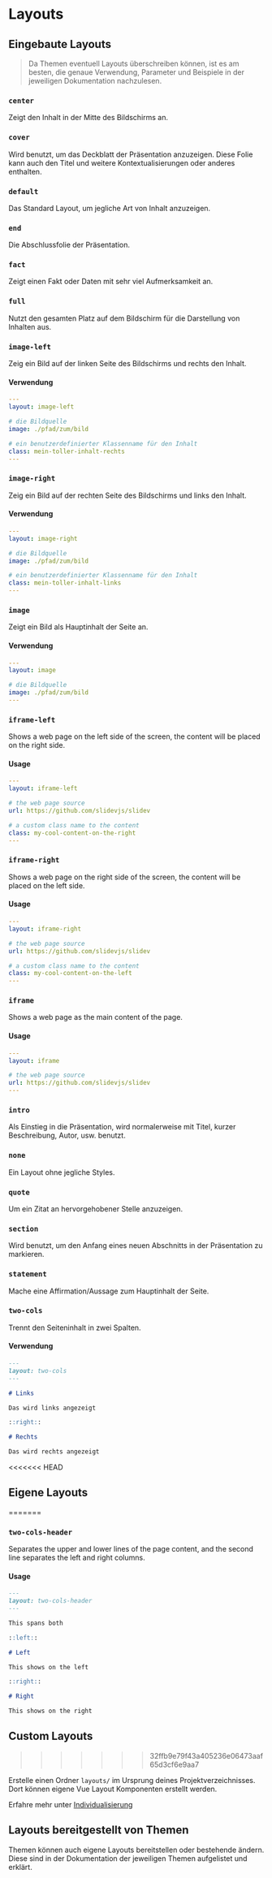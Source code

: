 # Layouts

## Eingebaute Layouts

> Da Themen eventuell Layouts überschreiben können, ist es am besten, die genaue Verwendung, Parameter und Beispiele in der jeweiligen Dokumentation nachzulesen.

### `center`

Zeigt den Inhalt in der Mitte des Bildschirms an.

### `cover`

Wird benutzt, um das Deckblatt der Präsentation anzuzeigen. Diese Folie kann auch den Titel und weitere Kontextualisierungen oder anderes enthalten.

### `default`

Das Standard Layout, um jegliche Art von Inhalt anzuzeigen.

### `end`

Die Abschlussfolie der Präsentation.

### `fact`

Zeigt einen Fakt oder Daten mit sehr viel Aufmerksamkeit an.

### `full`

Nutzt den gesamten Platz auf dem Bildschirm für die Darstellung von Inhalten aus.

### `image-left`

Zeig ein Bild auf der linken Seite des Bildschirms und rechts den Inhalt.

#### Verwendung

```yaml
---
layout: image-left

# die Bildquelle
image: ./pfad/zum/bild

# ein benutzerdefinierter Klassenname für den Inhalt
class: mein-toller-inhalt-rechts
---
```

### `image-right`

Zeig ein Bild auf der rechten Seite des Bildschirms und links den Inhalt.

#### Verwendung

```yaml
---
layout: image-right

# die Bildquelle
image: ./pfad/zum/bild

# ein benutzerdefinierter Klassenname für den Inhalt
class: mein-toller-inhalt-links
---
```

### `image`

Zeigt ein Bild als Hauptinhalt der Seite an.

#### Verwendung

```yaml
---
layout: image

# die Bildquelle
image: ./pfad/zum/bild
---
```


### `iframe-left`

Shows a web page on the left side of the screen, the content will be placed on the right side.

#### Usage

```yaml
---
layout: iframe-left

# the web page source
url: https://github.com/slidevjs/slidev

# a custom class name to the content
class: my-cool-content-on-the-right
---
```

### `iframe-right`

Shows a web page on the right side of the screen, the content will be placed on the left side.

#### Usage

```yaml
---
layout: iframe-right

# the web page source
url: https://github.com/slidevjs/slidev

# a custom class name to the content
class: my-cool-content-on-the-left
---
```

### `iframe`

Shows a web page as the main content of the page.

#### Usage

```yaml
---
layout: iframe

# the web page source
url: https://github.com/slidevjs/slidev
---
```


### `intro`

Als Einstieg in die Präsentation, wird normalerweise mit Titel, kurzer Beschreibung, Autor, usw. benutzt.

### `none`

Ein Layout ohne jegliche Styles.

### `quote`

Um ein Zitat an hervorgehobener Stelle anzuzeigen.

### `section`

Wird benutzt, um den Anfang eines neuen Abschnitts in der Präsentation zu markieren.

### `statement`

Mache eine Affirmation/Aussage zum Hauptinhalt der Seite.

### `two-cols`

Trennt den Seiteninhalt in zwei Spalten.

#### Verwendung

```md
---
layout: two-cols
---

# Links

Das wird links angezeigt

::right::

# Rechts

Das wird rechts angezeigt
```

<<<<<<< HEAD
## Eigene Layouts
=======
### `two-cols-header`

Separates the upper and lower lines of the page content, and the second line separates the left and right columns.

#### Usage


```md
---
layout: two-cols-header
---

This spans both

::left::

# Left

This shows on the left

::right::

# Right

This shows on the right
```

## Custom Layouts
>>>>>>> 32ffb9e79f43a405236e06473aaf65d3cf6e9aa7

Erstelle einen Ordner `layouts/` im Ursprung deines Projektverzeichnisses. Dort können eigene Vue Layout Komponenten erstellt werden.

Erfahre mehr unter [Individualisierung](/custom/directory-structure#layouts)

## Layouts bereitgestellt von Themen

Themen können auch eigene Layouts bereitstellen oder bestehende ändern. Diese sind in der Dokumentation der jeweiligen Themen aufgelistet und erklärt.
